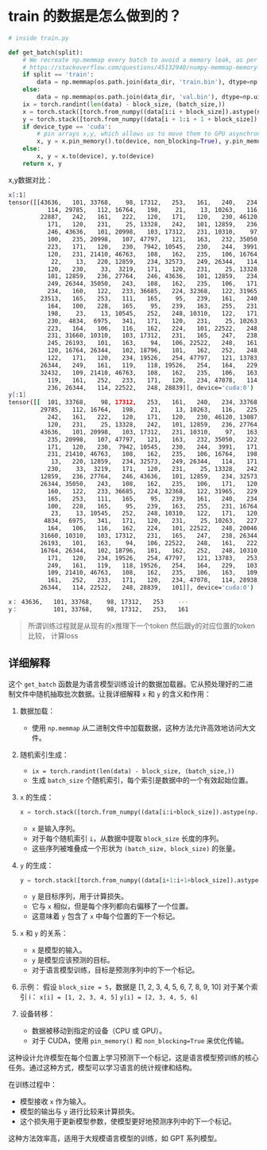 # train 的数据是怎么做到的？

```python
# inside train.py

def get_batch(split):
    # We recreate np.memmap every batch to avoid a memory leak, as per
    # https://stackoverflow.com/questions/45132940/numpy-memmap-memory-usage-want-to-iterate-once/61472122#61472122
    if split == 'train':
        data = np.memmap(os.path.join(data_dir, 'train.bin'), dtype=np.uint16, mode='r')
    else:
        data = np.memmap(os.path.join(data_dir, 'val.bin'), dtype=np.uint16, mode='r')
    ix = torch.randint(len(data) - block_size, (batch_size,))
    x = torch.stack([torch.from_numpy((data[i:i + block_size]).astype(np.int64)) for i in ix])
    y = torch.stack([torch.from_numpy((data[i + 1:i + 1 + block_size]).astype(np.int64)) for i in ix])
    if device_type == 'cuda':
        # pin arrays x,y, which allows us to move them to GPU asynchronously (non_blocking=True)
        x, y = x.pin_memory().to(device, non_blocking=True), y.pin_memory().to(device, non_blocking=True)
    else:
        x, y = x.to(device), y.to(device)
    return x, y

```

x,y数据对比：

```bash
x[:1]
tensor([[43636,   101, 33768,    98, 17312,   253,   161,   240,   234, 33768,
           114, 29785,   112, 16764,   198,    21,    13, 10263,   116,   225,
         22887,   242,   161,   222,   120,   171,   120,   230, 46120, 13087,
           171,   120,   231,    25, 13328,   242,   101, 12859,   236, 27764,
           246, 43636,   101, 20998,   103, 17312,   231, 10310,    97,   163,
           100,   235, 20998,   107, 47797,   121,   163,   232, 35050,   222,
           223,   171,   120,   230,  7942, 10545,   230,   244,  3991,   171,
           120,   231, 21410, 46763,   108,   162,   235,   106, 16764,   198,
            22,    13,   220, 12859,   234, 32573,   249, 26344,   114,   171,
           120,   230,    33,  3219,   171,   120,   231,    25, 13328,   242,
           101, 12859,   236, 27764,   246, 43636,   101, 12859,   234, 32573,
           249, 26344, 35050,   243,   108,   162,   235,   106,   171,   120,
           234,   160,   122,   233, 36685,   224, 32368,   122, 31965,   229,
         23513,   165,   253,   111,   165,    95,   239,   161,   240,   234,
           164,   100,   228,   165,    95,   239,   163,   255,   231, 16764,
           198,    23,    13, 10545,   252,   248, 10310,   122,   171,   120,
           230,  4834,  6975,   341,   171,   120,   231,    25, 10263,   227,
           223,   164,   106,   116,   162,   224,   101, 22522,   248, 20046,
           231, 31660, 10310,   103, 17312,   231,   165,   247,   238, 26344,
           245, 26193,   101,   163,    94,   106, 22522,   248,   161,   222,
           120, 16764, 26344,   102, 18796,   101,   162,   252,   248, 10310,
           122,   171,   120,   234, 19526,   254, 47797,   121, 13783,   253,
         26344,   249,   161,   119,   118, 19526,   254,   164,   229,   103,
         32432,   109, 21410, 46763,   108,   162,   235,   106,   163,   109,
           119,   161,   252,   233,   171,   120,   234, 47078,   114, 28938,
           236, 26344,   114, 22522,   248, 28839]], device='cuda:0')
y[:1]
tensor([[  101, 33768,    98, 17312,   253,   161,   240,   234, 33768,   114,
         29785,   112, 16764,   198,    21,    13, 10263,   116,   225, 22887,
           242,   161,   222,   120,   171,   120,   230, 46120, 13087,   171,
           120,   231,    25, 13328,   242,   101, 12859,   236, 27764,   246,
         43636,   101, 20998,   103, 17312,   231, 10310,    97,   163,   100,
           235, 20998,   107, 47797,   121,   163,   232, 35050,   222,   223,
           171,   120,   230,  7942, 10545,   230,   244,  3991,   171,   120,
           231, 21410, 46763,   108,   162,   235,   106, 16764,   198,    22,
            13,   220, 12859,   234, 32573,   249, 26344,   114,   171,   120,
           230,    33,  3219,   171,   120,   231,    25, 13328,   242,   101,
         12859,   236, 27764,   246, 43636,   101, 12859,   234, 32573,   249,
         26344, 35050,   243,   108,   162,   235,   106,   171,   120,   234,
           160,   122,   233, 36685,   224, 32368,   122, 31965,   229, 23513,
           165,   253,   111,   165,    95,   239,   161,   240,   234,   164,
           100,   228,   165,    95,   239,   163,   255,   231, 16764,   198,
            23,    13, 10545,   252,   248, 10310,   122,   171,   120,   230,
          4834,  6975,   341,   171,   120,   231,    25, 10263,   227,   223,
           164,   106,   116,   162,   224,   101, 22522,   248, 20046,   231,
         31660, 10310,   103, 17312,   231,   165,   247,   238, 26344,   245,
         26193,   101,   163,    94,   106, 22522,   248,   161,   222,   120,
         16764, 26344,   102, 18796,   101,   162,   252,   248, 10310,   122,
           171,   120,   234, 19526,   254, 47797,   121, 13783,   253, 26344,
           249,   161,   119,   118, 19526,   254,   164,   229,   103, 32432,
           109, 21410, 46763,   108,   162,   235,   106,   163,   109,   119,
           161,   252,   233,   171,   120,   234, 47078,   114, 28938,   236,
         26344,   114, 22522,   248, 28839,   101]], device='cuda:0')

x： 43636,   101, 33768,    98, 17312,   253    ---
y：          101, 33768,    98, 17312,   253,   161

```

> 所谓训练过程就是从现有的x推理下一个token 然后跟y的对应位置的token比较， 计算loss

## 详细解释

这个 `get_batch` 函数是为语言模型训练设计的数据加载器。它从预处理好的二进制文件中随机抽取批次数据。让我详细解释 `x` 和 `y`
的含义和作用：

1. 数据加载：
    - 使用 `np.memmap` 从二进制文件中加载数据，这种方法允许高效地访问大文件。

2. 随机索引生成：
    - `ix = torch.randint(len(data) - block_size, (batch_size,))`
    - 生成 `batch_size` 个随机索引，每个索引是数据中的一个有效起始位置。

3. `x` 的生成：
   ```python
   x = torch.stack([torch.from_numpy((data[i:i+block_size]).astype(np.int64)) for i in ix])
   ```
    - `x` 是输入序列。
    - 对于每个随机索引 `i`，从数据中提取 `block_size` 长度的序列。
    - 这些序列被堆叠成一个形状为 `(batch_size, block_size)` 的张量。

4. `y` 的生成：
   ```python
   y = torch.stack([torch.from_numpy((data[i+1:i+1+block_size]).astype(np.int64)) for i in ix])
   ```
    - `y` 是目标序列，用于计算损失。
    - 它与 `x` 相似，但是每个序列都向右偏移了一个位置。
    - 这意味着 `y` 包含了 `x` 中每个位置的下一个标记。

5. `x` 和 `y` 的关系：
    - `x` 是模型的输入。
    - `y` 是模型应该预测的目标。
    - 对于语言模型训练，目标是预测序列中的下一个标记。

6. 示例：
   假设 `block_size = 5`，数据是 [1, 2, 3, 4, 5, 6, 7, 8, 9, 10]
   对于某个索引 i：
   `x[i] = [1, 2, 3, 4, 5]`
   `y[i] = [2, 3, 4, 5, 6]`

7. 设备转移：
    - 数据被移动到指定的设备（CPU 或 GPU）。
    - 对于 CUDA，使用 `pin_memory()` 和 `non_blocking=True` 来优化传输。

这种设计允许模型在每个位置上学习预测下一个标记，这是语言模型预训练的核心任务。通过这种方式，模型可以学习语言的统计规律和结构。

在训练过程中：

- 模型接收 `x` 作为输入。
- 模型的输出与 `y` 进行比较来计算损失。
- 这个损失用于更新模型参数，使模型更好地预测序列中的下一个标记。

这种方法效率高，适用于大规模语言模型的训练，如 GPT 系列模型。
